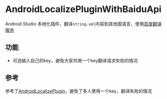 # AndroidLocalizePluginWithBaiduApi

Android Studio 本地化插件，翻译`string.xml`内容到其他国语言，使用[百度翻译服务](http://api.fanyi.baidu.com/api/trans/product/index)

## 功能

* 可选输入自己的key，避免大家共用一个key翻译请求失败的情况

## 参考

参考了[AndroidLocalizePlugin](https://github.com/Airsaid/AndroidLocalizePlugin/)，避免了多人使用一个key，翻译失败的情况